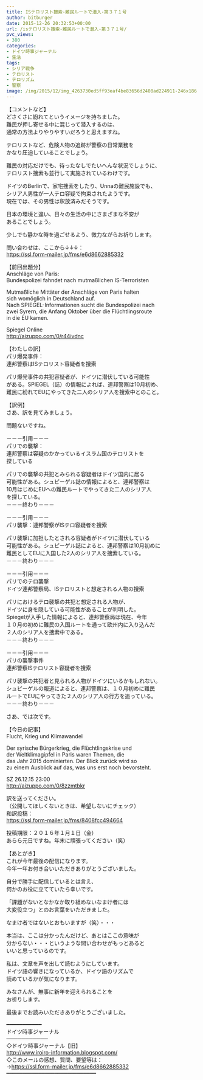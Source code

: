 ```yaml
---
title: ISテロリスト捜索-難民ルートで潜入-第３７１号
author: bitburger
date: 2015-12-26 20:32:53+00:00
url: /isテロリスト捜索-難民ルートで潜入-第３７１号/
pvc_views:
- 380
categories:
- ドイツ時事ジャーナル
- 生活
tags:
- シリア戦争
- テロリスト
- テロリズム
- 警察
image: /img/2015/12/img_4263730ed5ff93eaf4be83656d2408ad224911-246x186.jpg
---
```

【コメントなど】  
どさくさに紛れてというイメージを持ちました。  
難民が押し寄せる中に混じって潜入するのは、  
通常の方法よりやりやすいだろうと思えますね。  
  
テロリストなど、危険人物の追跡が警察の日常業務を  
かなり圧迫していることでしょう。  
  
難民の対応だけでも、待ったなしでたいへんな状況でしょうに、  
テロリスト捜索も並行して実施されているわけです。  
  
ドイツのBerlinで、家宅捜索をしたり、Unnaの難民施設でも、  
シリア人男性が一人テロ容疑で拘束されたようです。  
現在では、その男性は釈放済みだそうです。  
  
日本の環境と違い、日々の生活の中にさまざまな不安が  
あることでしょう。  
  
少しでも静かな時を過ごせるよう、微力ながらお祈りします。  
  
  
問い合わせは、ここから↓↓↓：  
<https://ssl.form-mailer.jp/fms/e6d8662885332>  
  
  
【前回出題分】  
Anschläge von Paris:  
Bundespolizei fahndet nach mutmaßlichen IS-Terroristen  
  
Mutmaßliche Mittäter der Anschläge von Paris halten  
sich womöglich in Deutschland auf.  
Nach SPIEGEL-Informationen sucht die Bundespolizei nach  
zwei Syrern, die Anfang Oktober über die Flüchtlingsroute  
in die EU kamen.  
  
Spiegel Online  
<http://aizuppo.com/0/r44ivdnc>  
  
【わたしの訳】  
パリ爆発事件：  
連邦警察はISテロリスト容疑者を捜索  
  
パリ爆発事件の共犯容疑者が、ドイツに潜伏している可能性  
がある。SPIEGEL（誌）の情報によれば、連邦警察は10月初め、  
難民に紛れてEUにやってきた二人のシリア人を捜索中とのこと。  
  
  
【訳例】  
さあ、訳を見てみましょう。  
  
問題ないですね。  
  
－－－引用－－－  
パリでの襲撃：  
連邦警察は容疑のかかっているイスラム国のテロリストを  
探している  
  
パリでの襲撃の共犯とみられる容疑者はドイツ国内に居る  
可能性がある。シュピーゲル誌の情報によると、連邦警察は  
10月はじめにEUへの難民ルートでやってきた二人のシリア人  
を探している。  
－－－終わり－－－  
  
  
－－－引用－－－  
パリ襲撃：連邦警察がISテロ容疑者を捜索  
  
パリ襲撃に加担したとされる容疑者がドイツに潜伏している  
可能性がある。シュピーゲル誌によると、連邦警察は10月初めに  
難民としてEUに入国した2人のシリア人を捜索している。  
－－－終わり－－－  
  
  
－－－引用－－－  
パリでのテロ襲撃  
ドイツ連邦警察局、ISテロリストと想定される人物の捜索  
  
パリにおけるテロ襲撃の共犯と想定される人物が、  
ドイツに身を隠している可能性があることが判明した。  
Spiegelが入手した情報によると、連邦警察局は現在、今年  
１０月の初めに難民の入国ルートを通って欧州内に入り込んだ  
２人のシリア人を捜索中である。  
－－－終わり－－－  
  
  
－－－引用－－－  
パリの襲撃事件  
連邦警察ISテロリスト容疑者を捜索  
  
パリ襲撃の共犯者と見られる人物がドイツにいるかもしれない。  
シュピーゲルの報道によると、連邦警察は、１０月初めに難民  
ルートでEUにやってきた２人のシリア人の行方を追っている。  
－－－終わり－－－  
  
  
さあ、では次です。  
  
【今日の記事】  
Flucht, Krieg und Klimawandel  
  
Der syrische Bürgerkrieg, die Flüchtlingskrise und  
der Weltklimagipfel in Paris waren Themen, die  
das Jahr 2015 dominierten. Der Blick zurück wird so  
zu einem Ausblick auf das, was uns erst noch bevorsteht.  
  
SZ 26.12.15 23:00  
<http://aizuppo.com/0/8zzmtbkr>  
  
訳を送ってください。  
（公開してほしくないときは、希望しないにチェック）  
和訳投稿：  
 <https://ssl.form-mailer.jp/fms/8408fcc494664>  
  
投稿期限：２０１６年１月１日（金）  
あらら元日ですね。年末に頑張ってください（笑）  
  
【あとがき】  
これが今年最後の配信になります。  
今年一年お付き合いいただきありがとうございました。  
  
自分で勝手に配信しているとは言え、  
何かのお役に立てていたら幸いです。  
  
「課題がないとなかなか取り組めないなまけ者には  
大変役立つ」とのお言葉をいただきました。  
  
なまけ者ではないとおもいますが（笑）・・・  
  
本当は、ここは分かったんだけど、あとはここの意味が  
分からない・・・というような問い合わせがもっとあると  
いいと思っているのです。  
  
  
私は、文章を声を出して読むようにしています。  
ドイツ語の響きになっているか、ドイツ語のリズムで  
読めているかが気になります。  
  
  
みなさんが、無事に新年を迎えられることを  
お祈りします。  
  
  
最後までお読みいただきありがとうございました。  
  
  
━━━━━━━━━━━  
ドイツ時事ジャーナル  
───────────  
◇ドイツ時事ジャーナル【旧】  
<http://www.iroiro-information.blogspot.com/>  
◇このメールの感想、質問、要望等は：  
-><https://ssl.form-mailer.jp/fms/e6d8662885332>  
━━━━━━━━━━━━━━━━━━━━━━━━━━━━